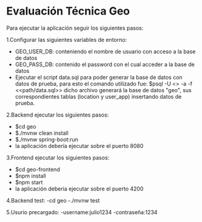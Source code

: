 # Evaluación Técnica Geo

Para ejecutar la aplicación seguir los siguientes pasos:

1.Configurar las siguientes variables de entorno:
- GEO_USER_DB: conteniendo el nombre de usuario con acceso a la base de datos
- GEO_PASS_DB: contenido el password con el cual acceder a la base de datos
- Ejecutar el script data.sql para poder generar la base de datos con datos de prueba,
para esto el comando utilizado fue:
$psql -U <<username>> -a -f <<path/data.sql>>
dicho archivo generará la base de datos "geo", sus correspondientes tablas (location y user_app)
insertando datos de prueba.

2.Backend ejecutar los siguientes pasos: 
- $cd geo
- $./mvnw clean install
- $./mvnw spring-boot:run
- la aplicación debería ejecutar sobre el puerto 8080

3.Frontend ejecutar los siguientes pasos:
- $cd geo-frontend
- $npm install
- $npm start
- la aplicación deberia ejecutar sobre el puerto 4200

4.Backend test:
-cd geo
-./mvnw test

5.Usurio precargado:
-username:julio1234
-contraseña:1234